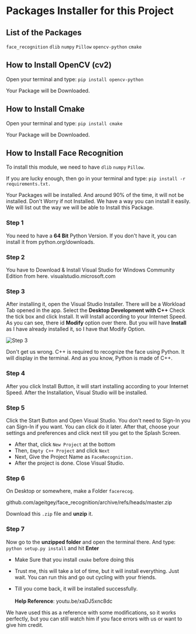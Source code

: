 # Packages Installer for this Project

## List of the Packages
`face_recognition`
`dlib`
`numpy`
`Pillow`
`opencv-python`
`cmake`

## How to Install OpenCV (cv2)
Open your terminal and type:
`pip install opencv-python`

Your Package will be Downloaded.

## How to Install Cmake
Open your terminal and type:
`pip install cmake`

Your Package will be Downloaded.

## How to Install Face Recognition

To install this module, we need to have `dlib` `numpy` `Pillow`.

If you are lucky enough, then go in your terminal and type:
`pip install -r requirements.txt.`

Your Packages will be installed. And around 90% of the time, it will not be installed. Don't Worry if not Installed. We have a way you can install it easily. We will list out the way we will be able to Install this Package.

### Step 1
You need to have a **64 Bit** Python Version. If you don't have it, you can install it from python.org/downloads.

### Step 2
You have to Download & Install Visual Studio for Windows Community Edition from here.
visualstudio.microsoft.com

### Step 3
After installing it, open the Visual Studio Installer. There will be a Workload Tab opened in the app. Select the **Desktop Development with C++** Check the tick box and click Install.
It will Install according to your Internet Speed. As you can see, there id **Modify** option over there. But you will have **Install** as I have already installed it, so I have that Modify Option.

![Step 3](https://i.ibb.co/3zVQXsW/Step3.png)

Don't get us wrong. C++ is required to recognize the face using Python. It will display in the terminal. And as you know, Python is made of C++.

### Step 4

After you click Install Button, it will start installing according to your Internet Speed. After the Installation, Visual Studio will be installed.

### Step 5

Click the Start Button and Open Visual Studio. You don't need to Sign-In you can Sign-In if you want. You can click do it later. After that, choose your settings and preferences and click next till you get to the Splash Screen.

* After that, click `New Project` at the bottom
* Then, `Empty C++ Project` and click `Next`
* Next, Give the Project Name as `FaceRecognition.`
* After the project is done. Close Visual Studio.

### Step 6

On Desktop or somewhere, make a Folder `facerecog`.

github.com/ageitgey/face_recognition/archive/refs/heads/master.zip

Download this `.zip` file and **unzip** it.

### Step 7

Now go to the **unzipped folder** and open the terminal there. 
And type:
`python setup.py install`
and hit **Enter**

* Make Sure that you install `cmake` before doing this

* Trust me, this will take a lot of time, but it will install everything. Just wait. You can run this and go out cycling with your friends.
* Till you come back, it will be installed successfully.
<br><br>
**Help Reference**: youtu.be/xaDJ5xnc8dc

We have used this as a reference with some modifications, so it works perfectly, but you can still watch him if you face errors with us or want to give him credit.